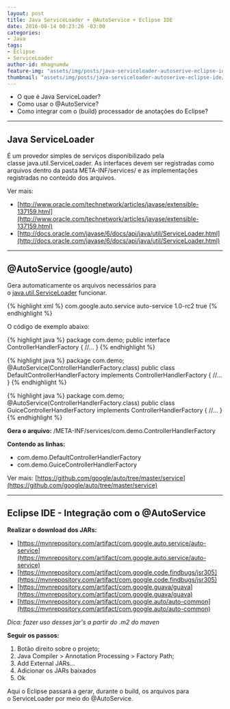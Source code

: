 ```yaml
---
layout: post
title: Java ServiceLoader + @AutoService + Eclipse IDE
date: 2016-08-14 00:23:26 -03:00
categories:
- Java
tags:
- Eclipse
- ServiceLoader
author-id: mhagnumdw
feature-img: "assets/img/posts/java-serviceloader-autoserive-eclipse-ide/java_serviceloader_autoservice_eclipse.png"
thumbnail: "assets/img/posts/java-serviceloader-autoserive-eclipse-ide/java_serviceloader_autoservice_eclipse.png"
---
```


- O que é Java ServiceLoader?
- Como usar o @AutoService?
- Como integrar com o (build) processador de anotações do Eclipse?

* * *

## Java ServiceLoader

É um provedor simples de serviços disponibilizado pela classe java.util.ServiceLoader. As interfaces devem ser registradas como arquivos dentro da pasta META-INF/services/ e as implementações registradas no conteúdo dos arquivos.

<!--more-->

Ver mais:
- [http://www.oracle.com/technetwork/articles/javase/extensible-137159.html](http://www.oracle.com/technetwork/articles/javase/extensible-137159.html)
- [http://docs.oracle.com/javase/6/docs/api/java/util/ServiceLoader.html](http://docs.oracle.com/javase/6/docs/api/java/util/ServiceLoader.html)

* * *

## @AutoService (google/auto)

Gera automaticamente os arquivos necessários para o [java.util.ServiceLoader](http://docs.oracle.com/javase/6/docs/api/java/util/ServiceLoader.html) funcionar.

{% highlight xml %}
<dependency>
    <groupId>com.google.auto.service</groupId>
    <artifactId>auto-service</artifactId>
    <version>1.0-rc2</version>
    <optional>true</optional>
</dependency>
{% endhighlight %}

O código de exemplo abaixo:

{% highlight java %}
package com.demo;
public interface ControllerHandlerFactory {
    //...
}
{% endhighlight %}

{% highlight java %}
package com.demo;
@AutoService(ControllerHandlerFactory.class)
public class DefaultControllerHandlerFactory implements ControllerHandlerFactory {
    //...
}
{% endhighlight %}

{% highlight java %}
package com.demo;
@AutoService(ControllerHandlerFactory.class)
public class GuiceControllerHandlerFactory implements ControllerHandlerFactory {
    //...
}
{% endhighlight %}

**Gera o arquivo:**
/META-INF/services/com.demo.ControllerHandlerFactory

**Contendo as linhas:**
- com.demo.DefaultControllerHandlerFactory
- com.demo.GuiceControllerHandlerFactory

Ver mais: [https://github.com/google/auto/tree/master/service](https://github.com/google/auto/tree/master/service)

* * *

## Eclipse IDE - Integração com o @AutoService

**Realizar o download dos JARs:**
- [https://mvnrepository.com/artifact/com.google.auto.service/auto-service](https://mvnrepository.com/artifact/com.google.auto.service/auto-service)
- [https://mvnrepository.com/artifact/com.google.code.findbugs/jsr305](https://mvnrepository.com/artifact/com.google.code.findbugs/jsr305)
- [https://mvnrepository.com/artifact/com.google.guava/guava](https://mvnrepository.com/artifact/com.google.guava/guava)
- [https://mvnrepository.com/artifact/com.google.auto/auto-common](https://mvnrepository.com/artifact/com.google.auto/auto-common)

_Dica: fazer uso desses jar's a partir do .m2 do maven_

**Seguir os passos:**

1. Botão direito sobre o projeto;
1. Java Compiler > Annotation Processing > Factory Path;
1. Add External JARs...
1. Adicionar os JARs baixados
1. Ok

Aqui o Eclipse passará a gerar, durante o build, os arquivos para o ServiceLoader por meio do @AutoService.
